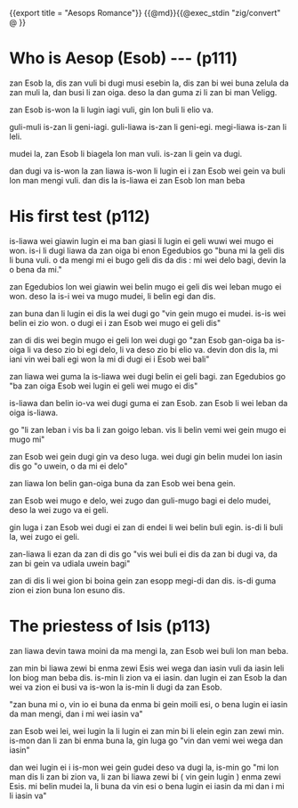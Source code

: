 {{export title = "Aesops Romance"}}
{{@md}}{{@exec_stdin "zig/convert" @ }}

# Who is Aesop (Esob) --- (p111)

zan Esob la, dis zan vuli bi dugi musi esebin la, dis zan bi wei buna zelula da zan muli la, dan busi li zan oiga. deso la dan guma zi li zan bi man Veligg.

zan Esob is-won la li lugin iagi vuli, gin lon buli li elio va. 

guli-muli is-zan li geni-iagi. guli-liawa is-zan li geni-egi. megi-liawa is-zan li leli.

mudei la, zan Esob li biagela lon man vuli. is-zan li gein va dugi.

dan dugi va is-won la zan liawa is-won li lugin ei i zan Esob wei gein va buli lon man mengi vuli. dan dis la is-liawa ei zan Esob lon man beba

# His first test (p112)

is-liawa wei giawin lugin ei ma ban giasi li lugin ei geli wuwi wei mugo ei won. is-i li dugi liawa da zan oiga bi enon Egedubios go "buna mi la geli dis li buna vuli. o da mengi mi ei bugo geli dis da dis : mi wei delo bagi, devin la o bena da mi."

zan Egedubios lon wei giawin wei belin mugo ei geli dis wei leban mugo ei won. deso la is-i wei va mugo mudei, li belin egi dan dis.

zan buna dan li lugin ei dis la wei dugi go "vin gein mugo ei mudei. is-is wei belin ei zio won. o dugi ei i zan Esob wei mugo ei geli dis"

zan di dis wei begin mugo ei geli lon wei dugi go "zan Esob gan-oiga ba is-oiga li va deso zio bi egi delo, li va deso zio bi elio va. devin don dis la, mi iani vin wei bali egi won la mi di dugi ei i Esob wei bali"

zan liawa wei guma la is-liawa wei dugi belin ei geli bagi. zan Egedubios go "ba zan oiga Esob wei lugin ei geli wei mugo ei dis"

is-liawa dan belin io-va wei dugi guma ei zan Esob. zan Esob li wei leban da oiga is-liawa.

go "li zan leban i vis ba li zan goigo leban. vis li belin vemi wei gein mugo ei mugo mi"

zan Esob wei gein dugi gin va deso luga. wei dugi gin belin mudei lon iasin dis go "o uwein, o da mi ei delo"

zan liawa lon belin gan-oiga buna da zan Esob wei bena gein.

zan Esob wei mugo e delo, wei zugo dan guli-mugo bagi ei delo mudei, deso la wei zugo va ei geli.

gin luga i zan Esob wei dugi ei zan di endei li wei belin buli egin. is-di li buli la, wei zugo ei geli.

zan-liawa li ezan da zan di dis go "vis wei buli ei dis da zan bi dugi va, da zan bi gein va udiala uwein bagi"

zan di dis li wei gion bi boina gein zan esopp megi-di dan dis. is-di guma zion ei zion buna lon esuno dis.

# The priestess of Isis (p113)

zan liawa devin tawa moini da ma mengi la, zan Esob wei buli lon man beba.

zan min bi liawa zewi bi enma zewi Esis wei wega dan iasin vuli da iasin leli lon biog man beba dis.  is-min li zion va ei iasin. dan lugin ei zan Esob la dan wei va zion ei busi va is-won la is-min li dugi da zan Esob.

"zan buna mi o, vin io ei buna da enma bi gein moili esi, o bena lugin ei iasin da man mengi, dan i mi wei iasin va"

zan Esob wei lei, wei lugin la li lugin ei zan min bi li elein egin zan zewi min.  is-mon dan li zan bi enma buna la, gin luga go "vin dan vemi wei wega dan iasin"

dan wei lugin ei i is-mon wei gein gudei deso va dugi la, is-min go "mi lon man dis li zan bi zion va, li zan bi liawa zewi bi ( vin gein lugin ) enma zewi Esis. mi belin mudei la, li buna da vin esi o bena lugin ei iasin da mi dan i mi li iasin va"

